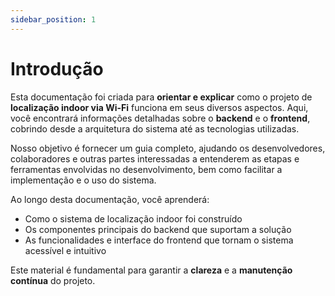 ```yaml
---
sidebar_position: 1
---
```


# Introdução

Esta documentação foi criada para **orientar e explicar** como o projeto de **localização indoor via Wi-Fi** funciona em seus diversos aspectos. Aqui, você encontrará informações detalhadas sobre o **backend** e o **frontend**, cobrindo desde a arquitetura do sistema até as tecnologias utilizadas.

Nosso objetivo é fornecer um guia completo, ajudando os desenvolvedores, colaboradores e outras partes interessadas a entenderem as etapas e ferramentas envolvidas no desenvolvimento, bem como facilitar a implementação e o uso do sistema.

Ao longo desta documentação, você aprenderá:
- Como o sistema de localização indoor foi construído
- Os componentes principais do backend que suportam a solução
- As funcionalidades e interface do frontend que tornam o sistema acessível e intuitivo

Este material é fundamental para garantir a **clareza** e a **manutenção contínua** do projeto.
